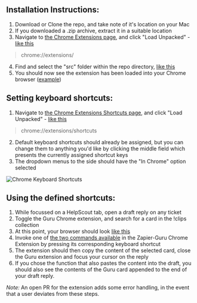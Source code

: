 ## Installation Instructions: ##

1. Download or Clone the repo, and take note of it's location on your Mac
2. If you downloaded a .zip archive, extract it in a suitable location
3. Navigate to [the Chrome Extensions page](chrome://extensions/), and click "Load Unpacked" - [like this](https://cdn.zappy.app/0cc0445ad23f371f956796e00d3ca686.png)
>chrome://extensions/
4. Find and select the "src" folder within the repo directory, [like this](https://cdn.zappy.app/36b60b4c9ee050202708b0f054091fbb.png)
5. You should now see the extension has been loaded into your Chrome browser ([example](https://cdn.zappy.app/dc4dbd2c35d06291d693da9aff25be45.png))

## Setting keyboard shortcuts: ##

1. Navigate to [the Chrome Extensions Shortcuts page](chrome://extensions/shortcuts), and click "Load Unpacked" - [like this](https://cdn.zappy.app/0cc0445ad23f371f956796e00d3ca686.png)
>chrome://extensions/shortcuts
2. Default keyboard shortcuts should already be assigned, but you can change them to anything you'd like by clicking the middle field which presents the currently assigned shortcut keys
3. The dropdown menus to the side should have the "In Chrome" option selected

![Chrome Keyboard Shortcuts](https://cdn.zappy.app/1a26d873aac1de55548e70f8f89130d4.png)

## Using the defined shortcuts: ##

1. While focussed on a HelpScout tab, open a draft reply on any ticket
2. Toggle the Guru Chrome extension, and search for a card in the !clips collection
3. At this point, your browser should look [like this](https://cdn.zappy.app/e4a3313324116cd9b9470bf0015d8db2.png)
4. Invoke one of [the two commands available](https://cdn.zappy.app/86322feac2bf8576e72fe458611c1301.png) in the Zapier-Guru Chrome Extension by pressing its corresponding keyboard shortcut
5. The extension should then copy the content of the selected card, close the Guru extension and focus your cursor on the reply
6. If you chose the function that also pastes the content into the draft, you should also see the contents of the Guru card appended to the end of your draft reply.

*Note:* An open PR for the extension adds some error handling, in the event that a user deviates from these steps.
